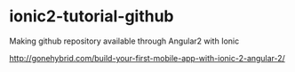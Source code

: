 # ionic2-tutorial-github
Making github repository available through Angular2 with Ionic

http://gonehybrid.com/build-your-first-mobile-app-with-ionic-2-angular-2/

